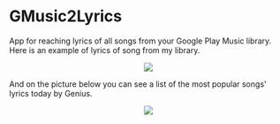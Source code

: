 # GMusic2Lyrics
App for reaching lyrics of all songs from your Google Play Music library.  
Here is an example of lyrics of song from my library.  
  
  
<p align="center">
<img src="https://user-images.githubusercontent.com/35742715/54992092-78802780-4fcf-11e9-929e-30e878cdc12f.jpg">
</p>  
  
  
And on the picture below you can see a list of the most popular songs' lyrics today by Genius.  
  
  
<p align="center">
<img src="https://user-images.githubusercontent.com/35742715/54992091-77e79100-4fcf-11e9-9814-5180e800f592.jpg">
</p>
